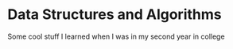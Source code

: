 # Data Structures and Algorithms 

Some cool stuff I learned when I was in my second year in college
